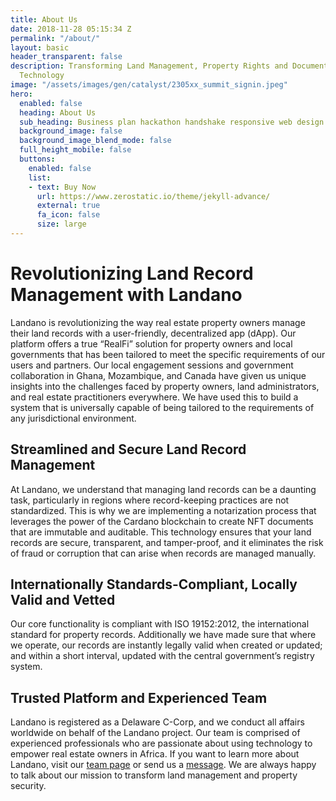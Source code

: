 ```yaml
---
title: About Us
date: 2018-11-28 05:15:34 Z
permalink: "/about/"
layout: basic
header_transparent: false
description: Transforming Land Management, Property Rights and Documentation
  Technology
image: "/assets/images/gen/catalyst/2305xx_summit_signin.jpeg"
hero:
  enabled: false
  heading: About Us
  sub_heading: Business plan hackathon handshake responsive web design.
  background_image: false
  background_image_blend_mode: false
  full_height_mobile: false
  buttons:
    enabled: false
    list:
    - text: Buy Now
      url: https://www.zerostatic.io/theme/jekyll-advance/
      external: true
      fa_icon: false
      size: large
---
```


# Revolutionizing Land Record Management with Landano

Landano is revolutionizing the way real estate property owners manage their land records with a user-friendly, decentralized app (dApp). Our platform offers a true “RealFi” solution for property owners and local governments that has been tailored to meet the specific requirements of our users and partners. Our local engagement sessions and government collaboration in Ghana, Mozambique, and Canada have given us unique insights into the challenges faced by property owners, land administrators, and real estate practitioners everywhere. We have used this to build a system that is universally capable of being tailored to the requirements of any jurisdictional environment.

## Streamlined and Secure Land Record Management

At Landano, we understand that managing land records can be a daunting task, particularly in regions where record-keeping practices are not standardized. This is why we are implementing a notarization process that leverages the power of the Cardano blockchain to create NFT documents that are immutable and auditable. This technology ensures that your land records are secure, transparent, and tamper-proof, and it eliminates the risk of fraud or corruption that can arise when records are managed manually.

## Internationally Standards-Compliant, Locally Valid and Vetted

Our core functionality is compliant with ISO 19152:2012, the international standard for property records. Additionally we have made sure that where we operate, our records are instantly legally valid when created or updated; and within a short interval, updated with the central government’s registry system.

## Trusted Platform and Experienced Team

Landano is registered as a Delaware C-Corp, and we conduct all affairs worldwide on behalf of the Landano project. Our team is comprised of experienced professionals who are passionate about using technology to empower real estate owners in Africa. If you want to learn more about Landano, visit our [team page](../team/) or send us a [message](../contact/). We are always happy to talk about our mission to transform land management and property security.
